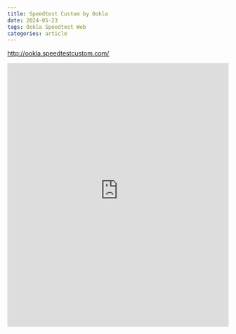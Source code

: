 ```yaml
---
title: Speedtest Custom by Ookla
date: 2024-05-23
tags: Ookla Speedtest Web
categories: article
---
```


http://ookla.speedtestcustom.com/

<div style="width: 100%; height: 100%">
  <!-- Replace the "src" property with your custom Test URL -->
  <!--"your-company-name" is set up in your online configuration dashboard -->
  <iframe
    width="100%"
    height="600px"
    frameborder="0"
    your-company-name="ookla"
    src="http://ookla.speedtestcustom.com/"
  ></iframe>
</div>
